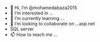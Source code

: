 - 👋 Hi, I’m @mohamedabaza2015
- 👀 I’m interested in ...
- 🌱 I’m currently learning ...
- 💞️ I’m looking to collaborate on ...asp.net
- SQL server 
- 📫 How to reach me ...

<!---
mohamedabaza2015/mohamedabaza2015 is a ✨ special ✨ repository because its `README.md` (this file) appears on your GitHub profile.
You can click the Preview link to take a look at your changes.
--->
